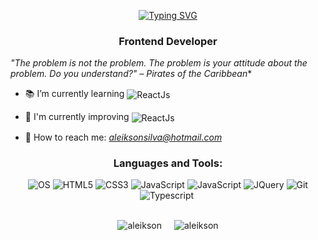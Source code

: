 <p align="center">
  <a href="https://git.io/typing-svg"><img src="https://readme-typing-svg.demolab.com?font=Fira+Code&size=25&duration=4000&pause=1000&center=true&width=435&lines=Hello%2C+I'm+Aleikson;Welcome+to+My+Profile" alt="Typing SVG" /></a>
</p>

<h3 align="center">Frontend Developer</h3>

*"The problem is not the problem. The problem is your attitude about the problem. Do you understand?" – Pirates of the Caribbean**

- 📚 I’m currently learning <img align="center" alt="ReactJs" src="https://img.shields.io/badge/Next.js-000000.svg?style=for-the-badge&logo=nextdotjs&logoColor=white" /> 

- 🚀 I'm currently improving <img align="center" alt="ReactJs" src="https://img.shields.io/badge/React-61DAFB.svg?style=for-the-badge&logo=React&logoColor=black"> 

- 📩 How to reach me: *aleiksonsilva@hotmail.com*

<h3 align="center">Languages and Tools:</h3>

<p align="center">

<img alt="OS" src="https://img.shields.io/badge/Linux%20Mint-87CF3E.svg?style=for-the-badge&logo=Linux-Mint&logoColor=white">
<img alt="HTML5" src="https://img.shields.io/badge/HTML5-E34F26.svg?style=for-the-badge&logo=HTML5&logoColor=white">
<img alt="CSS3" src="https://img.shields.io/badge/CSS3-1572B6.svg?style=for-the-badge&logo=CSS3&logoColor=white">
<img alt="JavaScript" src="https://img.shields.io/badge/JavaScript-F7DF1E.svg?style=for-the-badge&logo=JavaScript&logoColor=black">
<img alt="JavaScript" src="https://img.shields.io/badge/Bootstrap-7952B3.svg?style=for-the-badge&logo=Bootstrap&logoColor=white">
<img alt="JQuery" src="https://img.shields.io/badge/jQuery-0769AD.svg?style=for-the-badge&logo=jQuery&logoColor=white">
<img alt="Git" src="https://img.shields.io/badge/Git-F05032.svg?style=for-the-badge&logo=Git&logoColor=white"> 
<img alt="Typescript" src="https://img.shields.io/badge/TypeScript-3178C6.svg?style=for-the-badge&logo=TypeScript&logoColor=white">  
<img alt="" src="https://img.shields.io/badge/Firebase-FFCA28.svg?style=for-the-badge&logo=Firebase&logoColor=black">

</p>

</br>

<div align="center" style="display:flex; flex-wrap:wrap; justify-content:center;">
  <div style="margin-right:20px;">
    <img src="https://github-readme-stats.vercel.app/api?username=aleikson&show_icons=true&theme=dracula" alt="aleikson" />
  </div>

  <div>
    <img src="https://github-readme-stats.vercel.app/api/top-langs?username=aleikson&show_icons=true&theme=dracula&layout=compact" alt="aleikson" />
  </div>
</div>
